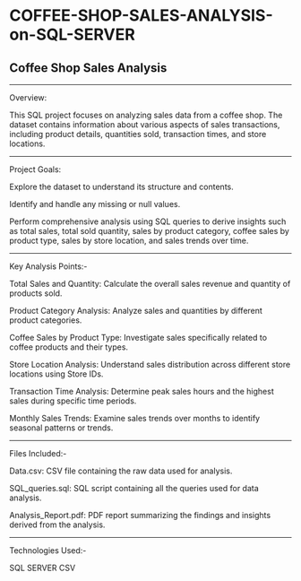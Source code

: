 # COFFEE-SHOP-SALES-ANALYSIS-on-SQL-SERVER

Coffee Shop Sales Analysis
-
-----------------------------
Overview:

This SQL project focuses on analyzing sales data from a coffee shop. The dataset contains information about various aspects of sales transactions,
including product details, quantities sold, transaction times, and store locations.


--------------------------
Project Goals:


Explore the dataset to understand its structure and contents.

Identify and handle any missing or null values.

Perform comprehensive analysis using SQL queries to derive insights such as total sales, total sold quantity,
sales by product category, coffee sales by product type, sales by store location, and sales trends over time.

---------------------
Key Analysis Points:-


Total Sales and Quantity: Calculate the overall sales revenue and quantity of products sold.

Product Category Analysis: Analyze sales and quantities by different product categories.

Coffee Sales by Product Type: Investigate sales specifically related to coffee products and their types.

Store Location Analysis: Understand sales distribution across different store locations using Store IDs.

Transaction Time Analysis: Determine peak sales hours and the highest sales during specific time periods.

Monthly Sales Trends: Examine sales trends over months to identify seasonal patterns or trends.

---------------------------------
Files Included:-

Data.csv: CSV file containing the raw data used for analysis.

SQL_queries.sql: SQL script containing all the queries used for data analysis.

Analysis_Report.pdf: PDF report summarizing the findings and insights derived from the analysis.

-------------------------------------
Technologies Used:-

SQL SERVER
CSV
 
